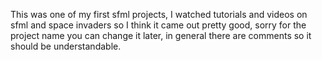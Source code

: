 This was one of my first sfml projects, I watched tutorials and videos on sfml and space invaders so I think it came out pretty good, sorry for the project name you can change it later, in general there are comments so it should be understandable.
